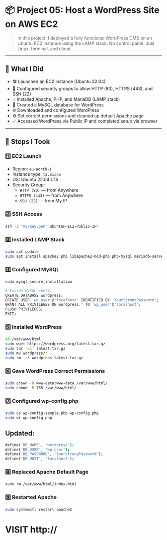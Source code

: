 # 📦 Project 05: Host a WordPress Site on AWS EC2

> In this project, I deployed a fully functional WordPress CMS on an Ubuntu EC2 instance using the LAMP stack. No control panel. Just Linux, terminal, and cloud.

---

## 🎯 What I Did

- 🛠 Launched an EC2 instance (Ubuntu 22.04)
- 🔐 Configured security groups to allow HTTP (80), HTTPS (443), and SSH (22)
- 💡 Installed Apache, PHP, and MariaDB (LAMP stack)
- 🐘 Created a MySQL database for WordPress
- 🌐 Downloaded and configured WordPress
- ⚙️ Set correct permissions and cleaned up default Apache page
- ✅ Accessed WordPress via Public IP and completed setup via browser

---

## 🧠 Steps I Took

### 1️⃣ EC2 Launch
- Region: `eu-north-1`
- Instance type: `t2.micro`
- OS: Ubuntu 22.04 LTS
- Security Group:
  - `HTTP (80)` — from Anywhere
  - `HTTPS (443)` — from Anywhere
  - `SSH (22)` — from My IP

### 2️⃣ SSH Access
```bash
ssh -i "my-key.pem" ubuntu@<EC2-Public-IP>
```

### 3️⃣ Installed LAMP Stack
```bash
sudo apt update
sudo apt install apache2 php libapache2-mod-php php-mysql mariadb-server unzip wget -y
```

### 4️⃣ Configured MySQL
```bash
sudo mysql_secure_installation

# Inside MySQL shell:
CREATE DATABASE wordpress;
CREATE USER 'wp_user'@'localhost' IDENTIFIED BY 'YourStrongPassword';
GRANT ALL PRIVILEGES ON wordpress.* TO 'wp_user'@'localhost';
FLUSH PRIVILEGES;
EXIT;
```

### 5️⃣ Installed WordPress
```bash
cd /var/www/html
sudo wget https://wordpress.org/latest.tar.gz
sudo tar -xzf latest.tar.gz
sudo mv wordpress/* .
sudo rm -rf wordpress latest.tar.gz
```

### 6️⃣ Gave WordPress Correct Permissions
```bash
sudo chown -R www-data:www-data /var/www/html/
sudo chmod -R 755 /var/www/html/
```

### 7️⃣ Configured wp-config.php
```bash
sudo cp wp-config-sample.php wp-config.php
sudo vi wp-config.php
```

## Updated:
```bash
define('DB_NAME', 'wordpress');
define('DB_USER', 'wp_user');
define('DB_PASSWORD', 'YourStrongPassword');
define('DB_HOST', 'localhost');
```

### 8️⃣ Replaced Apache Default Page
```bash
sudo rm /var/www/html/index.html
```

### 9️⃣ Restarted Apache
```bash
sudo systemctl restart apache2
```

# VISIT http://<EC2-Public-IP>











